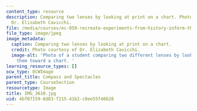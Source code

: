 ```yaml
---
content_type: resource
description: Comparing two lenses by looking at print on a chart. Photo courtesy of
  Dr. Elizabeth Cavicchi.
file: /media/courses/ec-050-recreate-experiments-from-history-inform-the-future-from-the-past-galileo-january-iap-2010/4bf071598d83f21541b2c8ee55f46628_IMG_3610.jpg
file_type: image/jpeg
image_metadata:
  caption: Comparing two lenses by looking at print on a chart.
  credit: Photo courtesy of Dr. Elizabeth Cavicchi.
  image-alt: 'Photo of a student comparing two different lenses by looking through
    them toward a chart. '
learning_resource_types: []
ocw_type: OCWImage
parent_title: Compass and Spectacles
parent_type: CourseSection
resourcetype: Image
title: IMG_3610.jpg
uid: 4bf07159-8d83-f215-41b2-c8ee55f46628
---
```

